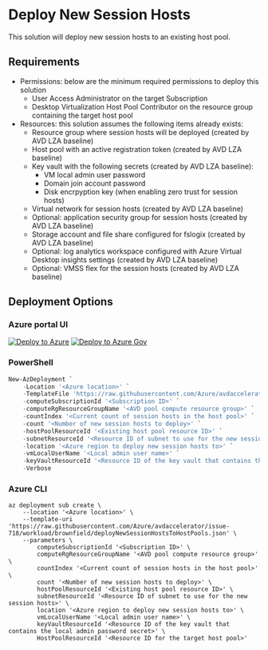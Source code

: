 # Deploy New Session Hosts

This solution will deploy new session hosts to an existing host pool.

## Requirements

- Permissions: below are the minimum required permissions to deploy this solution
  - User Access Administrator on the target Subscription
  - Desktop Virtualization Host Pool Contributor on the resource group containing the target host pool
- Resources: this solution assumes the following items already exists:
  - Resource group where session hosts will be deployed (created by AVD LZA baseline)
  - Host pool with an active registration token (created by AVD LZA baseline)
  - Key vault with the following secrets (created by AVD LZA baseline):
    - VM local admin user password
    - Domain join account password
    - Disk encrpyption key (when enabling zero trust for session hosts)
  - Virtual network for session hosts (created by AVD LZA baseline)
  - Optional: application security group for session hosts (created by AVD LZA baseline)
  - Storage account and file share configured for fslogix (created by AVD LZA baseline)
  - Optional: log analytics workspace configured with Azure Virtual Desktop insights settings (created by AVD LZA baseline)
  - Optional: VMSS flex for the session hosts (created by AVD LZA baseline)

## Deployment Options

### Azure portal UI

[![Deploy to Azure](https://aka.ms/deploytoazurebutton)](https://portal.azure.com/#blade/Microsoft_Azure_CreateUIDef/CustomDeploymentBlade/uri/https%3A%2F%2Fraw.githubusercontent.com%2FAzure%2Favdaccelerator%2Fissue-718%2Fworkload%2Farm%2Fbrownfield%2FdeployNewSessionHostsToHostPools.json/uiFormDefinitionUri/https%3A%2F%2Fraw.githubusercontent.com%2FAzure%2Favdaccelerator%2Fissue-718%2Fworkload%2Fportal-ui%2Fbrownfield%2FportalUiNewSessionHosts.json) [![Deploy to Azure Gov](https://aka.ms/deploytoazuregovbutton)](https://portal.azure.us/?feature.deployapiver=2022-12-01#blade/Microsoft_Azure_CreateUIDef/CustomDeploymentBlade/uri/https%3A%2F%2Fraw.githubusercontent.com%2FAzure%2Favdaccelerator%2Fissue-718%2Fworkload%2Farm%2Fbrownfield%2FdeployNewSessionHostsToHostPools.json/uiFormDefinitionUri/https%3A%2F%2Fraw.githubusercontent.com%2FAzure%2Favdaccelerator%2Fissue-718%2Fworkload%2Fportal-ui%2Fbrownfield%2FportalUiNewSessionHosts.json)

### PowerShell

```powershell
New-AzDeployment `
    -Location '<Azure location>' `
    -TemplateFile 'https://raw.githubusercontent.com/Azure/avdaccelerator/issue-718/workload/brownfield/deployNewSessionHostsToHostPools.json' `
    -computeSubscriptionId '<Subscription ID>' `
    -computeRgResourceGroupName '<AVD pool compute resource group>' `
    -countIndex '<Current count of session hosts in the host pool>' `
    -count '<Number of new session hosts to deploy>' `
    -hostPoolResourceId '<Existing host pool resource ID>' `
    -subnetResourceId '<Resource ID of subnet to use for the new session hosts>' `
    -location '<Azure region to deploy new session hosts to>' `
    -vmLocalUserName '<Local admin user name>' `
    -keyVaultResourceId '<Resource ID of the key vault that contains the local admin password secret>' `
    -Verbose


```

### Azure CLI

```azurecli
az deployment sub create \
    --location '<Azure location>' \
    --template-uri 'https://raw.githubusercontent.com/Azure/avdaccelerator/issue-718/workload/brownfield/deployNewSessionHostsToHostPools.json' \
    --parameters \
        computeSubscriptionId '<Subscription ID>' \
        computeRgResourceGroupName '<AVD pool compute resource group>' \
        countIndex '<Current count of session hosts in the host pool>' \
        count '<Number of new session hosts to deploy>' \
        hostPoolResourceId '<Existing host pool resource ID>' \
        subnetResourceId '<Resource ID of subnet to use for the new session hosts>' \
        location '<Azure region to deploy new session hosts to>' \
        vmLocalUserName '<Local admin user name>' \
        keyVaultResourceId '<Resource ID of the key vault that contains the local admin password secret>' \
        HostPoolResourceId '<Resource ID for the target host pool>'
```

